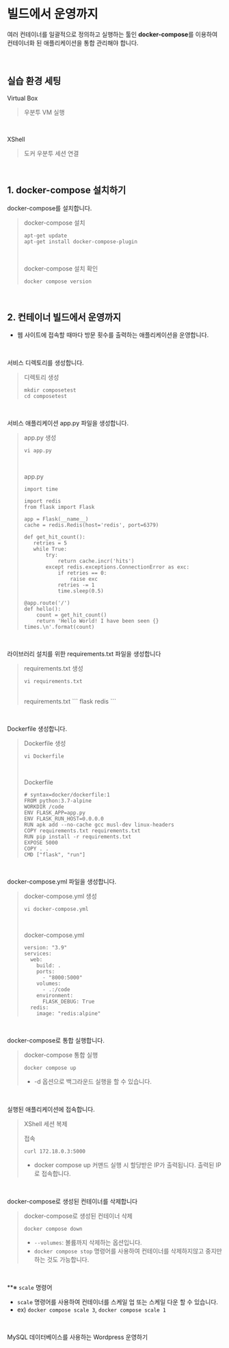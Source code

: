 # 빌드에서 운영까지

여러 컨테이너를 일괄적으로 정의하고 실행하는 툴인 **docker-compose**를 이용하여 컨테이너화 된 애플리케이션을 통합 관리해야 합니다.
<br />
<br />
<br />

## 실습 환경 세팅

 Virtual Box
> 우분투 VM 실행
<br />
 
 XShell   
> 도커 우분투 세션 연결
<br />


## 1. docker-compose 설치하기
docker-compose를 설치합니다.
> docker-compose 설치
> ```
> apt-get update
> apt-get install docker-compose-plugin
> ```
> <br />
>
> docker-compose 설치 확인
> ```
> docker compose version
> ```
<br />


## 2. 컨테이너 빌드에서 운영까지
- 웹 사이트에 접속할 때마다 방문 횟수를 출력하는 애플리케이션을 운영합니다.
<br />

서비스 디렉토리를 생성합니다.
> 디렉토리 생성
> ```
> mkdir composetest
> cd composetest
> ```
<br />

서비스 애플리케이션 app.py 파일을 생성합니다.
> app.py 생성
> ```
> vi app.py
> ```
> <br />
> 
> app.py
> ```
> import time
>
> import redis
> from flask import Flask
> 
> app = Flask(__name__)
> cache = redis.Redis(host='redis', port=6379)
> 
> def get_hit_count():
>    retries = 5
>    while True:
>        try:
>            return cache.incr('hits')
>        except redis.exceptions.ConnectionError as exc:
>            if retries == 0:
>                raise exc
>            retries -= 1
>            time.sleep(0.5)
>
> @app.route('/')
> def hello():
>     count = get_hit_count()
>     return 'Hello World! I have been seen {} times.\n'.format(count)
> ```
<br />

라이브러리 설치를 위한 requirements.txt 파일을 생성합니다
> requirements.txt 생성
> ```
> vi requirements.txt
> ```
> <br />
> requirements.txt
> ```
> flask
> redis
> ```
<br />

Dockerfile 생성합니다.
> Dockerfile 생성
> ```
> vi Dockerfile
> ```
> <br />
>
> Dockerfile
> ```
> # syntax=docker/dockerfile:1
> FROM python:3.7-alpine
> WORKDIR /code
> ENV FLASK_APP=app.py
> ENV FLASK_RUN_HOST=0.0.0.0
> RUN apk add --no-cache gcc musl-dev linux-headers
> COPY requirements.txt requirements.txt
> RUN pip install -r requirements.txt
> EXPOSE 5000
> COPY . .
> CMD ["flask", "run"]
> ```
<br />

docker-compose.yml 파일을 생성합니다.
> docker-compose.yml 생성
> ```
> vi docker-compose.yml
> ```
> <br />
>
> docker-compose.yml
> ```
> version: "3.9"
> services:
>   web:
>     build: .
>     ports:
>       - "8000:5000"
>     volumes:
>       - .:/code
>     environment:
>       FLASK_DEBUG: True
>   redis:
>     image: "redis:alpine"
> ```
<br />

docker-compose로 통합 실행합니다.
> docker-compose 통합 실행
> ```
> docker compose up
> ```
> - -d 옵션으로 백그라운드 실행을 할 수 있습니다.
<br />

실행된 애플리케이션에 접속합니다.
> XShell 세션 복제
> <br />
>
> 접속
> ```
> curl 172.18.0.3:5000
> ```
> - docker compose up 커맨드 실행 시 할당받은 IP가 출력됩니다. 출력된 IP로 접속합니다.
<br />

docker-compose로 생성된 컨테이너를 삭제합니다
> docker-compose로 생성된 컨테이너 삭제
> ```
> docker compose down
> ```
> - ```--volumes```: 볼륨까지 삭제하는 옵션입니다.
> - ```docker compose stop``` 명령어를 사용하여 컨테이너를 삭제하지않고 중지만 하는 것도 가능합니다.
<br/>

**※ ```scale``` 명령어
- ```scale``` 명령어를 사용하여 컨테이너를 스케일 업 또는 스케일 다운 할 수 있습니다.
- ex) ```docker compose scale 3```, ```docker compose scale 1```

<br />

MySQL 데이터베이스를 사용하는 Wordpress 운영하기
